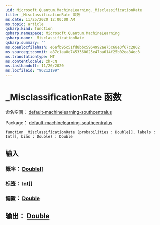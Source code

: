 ```yaml
---
uid: Microsoft.Quantum.MachineLearning._MisclassificationRate
title: _MisclassificationRate 函数
ms.date: 11/25/2020 12:00:00 AM
ms.topic: article
qsharp.kind: function
qsharp.namespace: Microsoft.Quantum.MachineLearning
qsharp.name: _MisclassificationRate
qsharp.summary: ''
ms.openlocfilehash: e6afb95c51fd8bbc5964992ae75c68e3f67c2802
ms.sourcegitcommit: a87c1aa8e7453360025e47ba614f25b02ea84ec3
ms.translationtype: MT
ms.contentlocale: zh-CN
ms.lasthandoff: 11/26/2020
ms.locfileid: "96212199"
---
```

# <a name="_misclassificationrate-function"></a>_MisclassificationRate 函数

命名空间： [default-machinelearning-southcentralus](xref:Microsoft.Quantum.MachineLearning)

Package： [default-machinelearning-southcentralus](https://nuget.org/packages/Microsoft.Quantum.MachineLearning)




```qsharp
function _MisclassificationRate (probabilities : Double[], labels : Int[], bias : Double) : Double
```


## <a name="input"></a>输入

### <a name="probabilities--double"></a>概率： [Double](xref:microsoft.quantum.lang-ref.double)[]




### <a name="labels--int"></a>标签： [Int](xref:microsoft.quantum.lang-ref.int)[]




### <a name="bias--double"></a>偏置： [Double](xref:microsoft.quantum.lang-ref.double)





## <a name="output--double"></a>输出： [Double](xref:microsoft.quantum.lang-ref.double)

